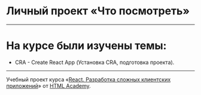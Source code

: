 # Личный проект «Что посмотреть»

----

# На курсе были изучены темы:

* CRA - Create React App (Установка CRA, подготовка проекта).

----
Учебный проект курса «[React. Разработка сложных клиентских приложений](https://htmlacademy.ru/intensive/react)» от [HTML Academy](https://htmlacademy.ru).